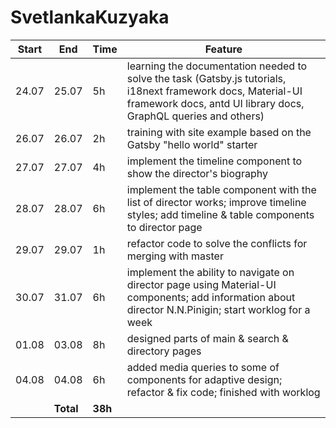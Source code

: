# SvetlankaKuzyaka

| **Start** | **End**   | **Time** | **Feature**                                                                                                                                                                     |
| --------- | --------- | -------- | ------------------------------------------------------------------------------------------------------------------------------------------------------------------------------- |
| 24.07     | 25.07     | 5h       | learning the documentation needed to solve the task (Gatsby.js tutorials, i18next framework docs, Material-UI framework docs, antd UI library docs, GraphQL queries and others) |
| 26.07     | 26.07     | 2h       | training with site example based on the Gatsby "hello world" starter                                                                                                            |
| 27.07     | 27.07     | 4h       | implement the timeline component to show the director's biography                                                                                                               |
| 28.07     | 28.07     | 6h       | implement the table component with the list of director works; improve timeline styles; add timeline & table components to director page                                        |
| 29.07     | 29.07     | 1h       | refactor code to solve the conflicts for merging with master                                                                                                                    |
| 30.07     | 31.07     | 6h       | implement the ability to navigate on director page using Material-UI components; add information about director N.N.Pinigin; start worklog for a week                           |
| 01.08     | 03.08     | 8h       | designed parts of main & search & directory pages                                                                                                                               |
| 04.08     | 04.08     | 6h       | added media queries to some of components for adaptive design; refactor & fix code; finished with worklog                                                                       |
|           | **Total** | **38h**  |
